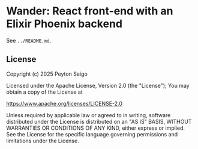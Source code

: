 # Wander: React front-end with an Elixir Phoenix backend

See `../README.md`.


## License

Copyright (c) 2025 Peyton Seigo

Licensed under the Apache License, Version 2.0 (the "License");
You may obtain a copy of the License at

   https://www.apache.org/licenses/LICENSE-2.0

Unless required by applicable law or agreed to in writing, software
distributed under the License is distributed on an "AS IS" BASIS,
WITHOUT WARRANTIES OR CONDITIONS OF ANY KIND, either express or implied.
See the License for the specific language governing permissions and
limitations under the License.

